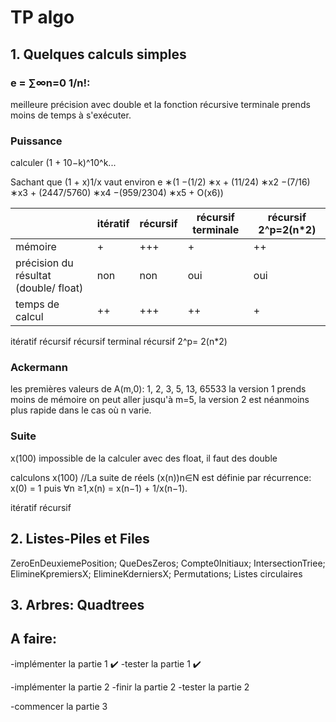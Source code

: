 # TP algo 

## 1. Quelques calculs simples 

### e = ∑∞n=0 1/n!:

meilleure précision avec double 
et la fonction récursive terminale prends moins de temps à s'exécuter.

### Puissance 

calculer (1 + 10−k)^10^k...

Sachant que (1 + x)1/x vaut environ
e ∗(1 −(1/2) ∗x + (11/24) ∗x2 −(7/16) ∗x3 + (2447/5760) ∗x4 −(959/2304) ∗x5 + O(x6))

|                                       | itératif | récursif | récursif terminale | récursif 2^p=2(n*2) |
| ------------------------------------- | :------- | -------- | ------------------ | ------------------- |
| mémoire                               |       +   |     +++     |         +           |           ++          |
| précision du résultat (double/ float) |     non     |     non     |          oui          |        oui             |
| temps de calcul                       |     ++     |     +++     |           ++         |          +           |


itératif 
récursif 
récursif terminal
récursif 2^p= 2(n*2)



### Ackermann 

les premières valeurs de  A(m,0): 1, 2, 3, 5, 13, 65533
la version 1 prends moins de mémoire on peut aller jusqu'à m=5,
la version 2 est néanmoins plus rapide dans le cas où n varie.



### Suite

x(100) impossible de la calculer avec des float, il faut des double

calculons x(100)
//La suite de réels (x(n))n∈N est définie par récurrence: x(0) = 1 puis ∀n ≥1,x(n) = x(n−1) + 1/x(n−1).

itératif 
récursif




## 2. Listes-Piles et Files
ZeroEnDeuxiemePosition; QueDesZeros; Compte0Initiaux; IntersectionTriee; ElimineKpremiersX; ElimineKderniersX; Permutations; Listes circulaires

## 3. Arbres: Quadtrees





## A faire:

-implémenter la partie 1 ✔️
-tester la partie 1 ✔️

-implémenter la partie 2
-finir la partie 2
-tester la partie 2

-commencer la partie 3
